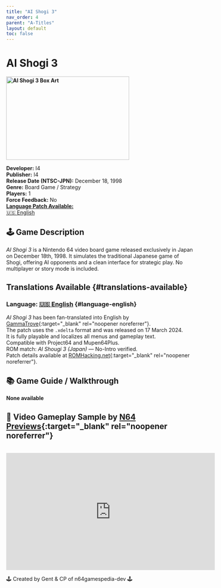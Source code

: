 ```yaml
---
title: "AI Shogi 3"
nav_order: 4
parent: "A-Titles"
layout: default
toc: false
---
```


# AI Shogi 3
<b>
<img src="https://images.launchbox-app.com/a9743204-e4b1-4c39-8a2b-24ae367c9a32.png" alt="AI Shogi 3 Box Art" style="object-fit:cover;width:330px;height:224px"/>
</b>

**Developer:** I4  
**Publisher:** I4  
**Release Date (NTSC-JPN):** December 18, 1998  
**Genre:** Board Game / Strategy  
**Players:** 1  
**Force Feedback:** No  
[**Language Patch Available:**](#translations-available)<br>[🇺🇸 English](#language-english)

## 🕹️ Game Description
*AI Shogi 3* is a Nintendo 64 video board game released exclusively in Japan on December 18th, 1998. It simulates the traditional Japanese game of Shogi, offering AI opponents and a clean interface for strategic play. No multiplayer or story mode is included.

## Translations Available {#translations-available}

### Language: [🇺🇸 English](#language-english) {#language-english}
*AI Shogi 3* has been fan-translated into English by [GammaTrove](https://www.romhacking.net/community/8548/){:target="_blank" rel="noopener noreferrer"}.  
The patch uses the `.xdelta` format and was released on 17 March 2024.  
It is fully playable and localizes all menus and gameplay text.  
Compatible with Project64 and Mupen64Plus.  
ROM match: *AI Shougi 3 (Japan)* — No-Intro verified.  
Patch details available at [ROMHacking.net](https://www.romhacking.net/translations/7249/){:target="_blank" rel="noopener noreferrer"}.

## 📚 Game Guide / Walkthrough
**None available**

## 🎥 Video Gameplay Sample by [N64 Previews](https://www.youtube.com/channel/UCBMuzqWDTcvPeEHaFYgfavQ){:target="_blank" rel="noopener noreferrer"}  
<br />
<iframe width="560" height="315" src="https://www.youtube.com/embed/FmodigwSlFU?start=7" title="AI Shogi 3 – Gameplay Sample by N64 Previews" frameborder="0" allowfullscreen></iframe>

🕹️ Created by Gent & CP of n64gamespedia-dev 🕹️

<!-- Vault Format: n64gamespedia-dev -->
<!-- Protocol Source: _vault-specs/format-protocol.md -->
